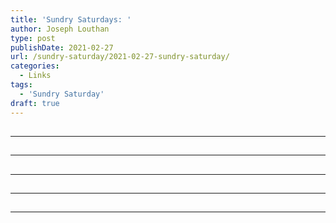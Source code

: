 ```yaml
---
title: 'Sundry Saturdays: '
author: Joseph Louthan
type: post
publishDate: 2021-02-27
url: /sundry-saturday/2021-02-27-sundry-saturday/
categories:
  - Links
tags:
  - 'Sundry Saturday'
draft: true
---
```


##


------

##


------

##


------

##


------

##


------

